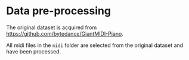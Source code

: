 # Data pre-processing
The original dataset is acquired from https://github.com/bytedance/GiantMIDI-Piano.

All midi files in the `midi` folder are selected from the original dataset and have been processed.
